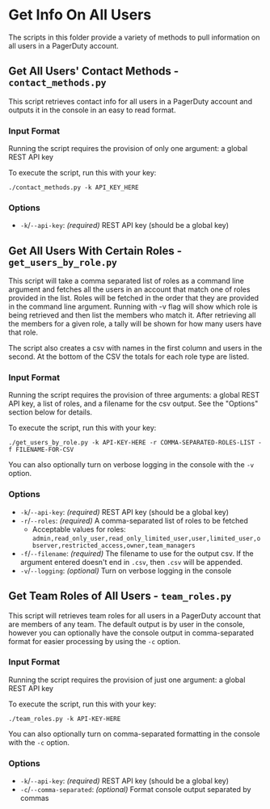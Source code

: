 # Get Info On All Users

The scripts in this folder provide a variety of methods to pull information on all users in a PagerDuty account.

## Get All Users' Contact Methods - `contact_methods.py`

This script retrieves contact info for all users in a PagerDuty account and outputs it in the console in an easy to read format.

### Input Format

Running the script requires the provision of only one argument: a global REST API key

To execute the script, run this with your key:

```
./contact_methods.py -k API_KEY_HERE
```

### Options

- `-k`/`--api-key`: _(required)_ REST API key (should be a global key)

## Get All Users With Certain Roles - `get_users_by_role.py`

This script will take a comma separated list of roles as a command line argument and fetches all the users in an account that match one of roles provided in the list. Roles will be fetched in the order that they are provided in the command line argument. Running with -v flag will show which role is being retrieved and then list the members who match it. After retrieving all the members for a given role, a tally will be shown for how many users have that role. 

The script also creates a csv with names in the first column and users in the second. At the bottom of the CSV the totals for each role type are listed.

### Input Format

Running the script requires the provision of three arguments: a global REST API key, a list of roles, and a filename for the csv output. See the "Options" section below for details.

To execute the script, run this with your key:

```
./get_users_by_role.py -k API-KEY-HERE -r COMMA-SEPARATED-ROLES-LIST -f FILENAME-FOR-CSV
```

You can also optionally turn on verbose logging in the console with the `-v` option.

### Options

- `-k`/`--api-key`: _(required)_ REST API key (should be a global key)
- `-r`/`--roles`: _(required)_ A comma-separated list of roles to be fetched
    - Acceptable values for roles: `admin,read_only_user,read_only_limited_user,user,limited_user,observer,restricted_access,owner,team_managers`
- `-f`/`--filename`: _(required)_ The filename to use for the output csv. If the argument entered doesn't end in `.csv`, then `.csv` will be appended.
- `-v`/`--logging`: _(optional)_ Turn on verbose logging in the console

## Get Team Roles of All Users - `team_roles.py`

This script will retrieves team roles for all users in a PagerDuty account that are members of any team. The default output is by user in the console, however you can optionally have the console output in comma-separated format for easier processing by using the `-c` option. 

### Input Format

Running the script requires the provision of just one argument: a global REST API key

To execute the script, run this with your key:

```
./team_roles.py -k API-KEY-HERE 
```

You can also optionally turn on comma-separated formatting in the console with the `-c` option.

### Options

- `-k`/`--api-key`: _(required)_ REST API key (should be a global key)
- `-c`/`--comma-separated`: _(optional)_ Format console output separated by commas